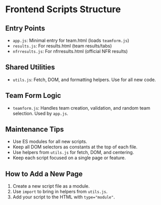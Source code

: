 # Frontend Scripts Structure

## Entry Points
- `app.js`: Minimal entry for team.html (loads `teamform.js`)
- `results.js`: For results.html (team results/tabs)
- `nfrresults.js`: For nfrresults.html (official NFR results)

## Shared Utilities
- `utils.js`: Fetch, DOM, and formatting helpers. Use for all new code.

## Team Form Logic
- `teamform.js`: Handles team creation, validation, and random team selection. Used by `app.js`.

## Maintenance Tips
- Use ES modules for all new scripts.
- Keep all DOM selectors as constants at the top of each file.
- Use helpers from `utils.js` for fetch, DOM, and centering.
- Keep each script focused on a single page or feature.

## How to Add a New Page
1. Create a new script file as a module.
2. Use `import` to bring in helpers from `utils.js`.
3. Add your script to the HTML with `type="module"`.

